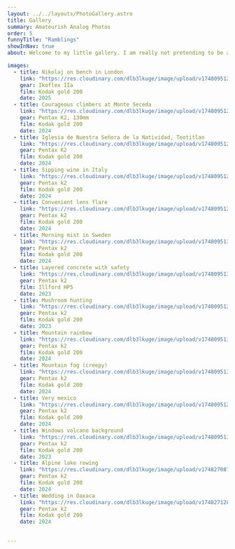 ```yaml
---
layout: ../../layouts/PhotoGallery.astro
title: Gallery
summary: Amateurish Analog Photos
order: 5
funnyTitle: "Ramblings"
showInNav: true
about: Welcome to my little gallery. I am really not pretending to be a professional photographer and this is <mark>just a humble little gallery</mark> of the photos I felt was okay to share. In reality my favourite photos include family and friends - whom I don't feel comfortable sharing online without permission. You can read more about my thoughs on analog photography [here](http://nikolicht.github.io/portfolio/blog/analog_photos). I don't do much editing of the photos, but probably should.

images: 
  - title: Nikolaj on bench in London
    link: "https://res.cloudinary.com/dlb3lkuge/image/upload/v1748095129/000004640006.jpg_compressed_jnitrb.jpg"
    gear: Ikoflex IIa
    film: Kodak gold 200
    date: 2025
  - title: Courageous climbers at Monte Seceda
    link: "https://res.cloudinary.com/dlb3lkuge/image/upload/v1748095121/000037950029.jpg_compressed_jp9x7u.jpg"
    gear: Pentax K2, 130mm
    film: Kodak gold 200
    date: 2024
  - title: Iglesia de Nuestra Señora de la Natividad, Teotitlan
    link: "https://res.cloudinary.com/dlb3lkuge/image/upload/v1748095125/000048550019.jpg_compressed_r6tuav.jpg"
    gear: Pentax K2
    film: Kodak gold 200
    date: 2024
  - title: Sipping wine in Italy
    link: "https://res.cloudinary.com/dlb3lkuge/image/upload/v1748095129/000078550022.jpg_compressed_mnqexk.jpg"
    gear: Pentax k2
    film: Kodak gold 200
    date: 2024
  - title: Convenient lens flare
    link: "https://res.cloudinary.com/dlb3lkuge/image/upload/v1748095121/000037950030.jpg_compressed_dsss0m.jpg"
    gear: Pentax k2
    film: Kodak gold 200
    date: 2024
  - title: Morning mist in Sweden
    link: "https://res.cloudinary.com/dlb3lkuge/image/upload/v1748095130/000004720018.jpg_compressed_hileq4.jpg"
    gear: Pentax k2
    film: Kodak gold 200
    date: 2024
  - title: Layered concrete with safety
    link: "https://res.cloudinary.com/dlb3lkuge/image/upload/v1748095132/000008770014.jpg_compressed_skafb7.jpg"
    gear: Pentax k2
    film: Illford HP5
    date: 2023
  - title: Mushroom hunting
    link: "https://res.cloudinary.com/dlb3lkuge/image/upload/v1748095127/000068420003.png_compressed_vqlele.jpg"
    gear: Pentax k2
    film: Kodak gold 200
    date: 2023
  - title: Mountain rainbow
    link: "https://res.cloudinary.com/dlb3lkuge/image/upload/v1748095134/000037950008.jpg_compressed_duippd.jpg"
    gear: Pentax k2
    film: Kodak gold 200
    date: 2024
  - title: Mountain fog (creepy)
    link: "https://res.cloudinary.com/dlb3lkuge/image/upload/v1748095137/000037950009.jpg_compressed_ng45ha.jpg"
    gear: Pentax k2
    film: Kodak gold 200
    date: 2024
  - title: Very mexico
    link: "https://res.cloudinary.com/dlb3lkuge/image/upload/v1748095121/000048550009.jpg_compressed_edambb.jpg"
    gear: Pentax k2
    film: Kodak gold 200
    date: 2024
  - title: Windows volcano background
    link: "https://res.cloudinary.com/dlb3lkuge/image/upload/v1748095130/000004960007.jpg_compressed_qrrezu.jpg"
    gear: Pentax k2
    film: Kodak gold 200
    date: 2023
  - title: Alpine lake rowing
    link: "https://res.cloudinary.com/dlb3lkuge/image/upload/v1748270870/000078550009_o5pxce.jpg"
    gear: Pentax k2
    film: Kodak gold 200
    date: 2024
  - title: Wedding in Oaxaca
    link: "https://res.cloudinary.com/dlb3lkuge/image/upload/v1748271284/000048560027_vs91li.jpg"
    gear: Pentax k2
    film: Kodak gold 200
    date: 2024
    

---
```


<PhotoGallery />